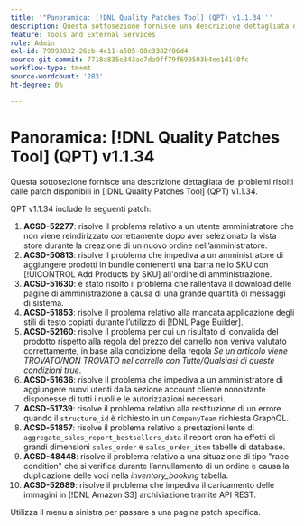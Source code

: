 ```yaml
---
title: '"Panoramica: [!DNL Quality Patches Tool] (QPT) v1.1.34'''
description: Questa sottosezione fornisce una descrizione dettagliata dei problemi risolti dalle patch disponibili in [!DNL Quality Patches Tool] (QPT) v1.1.34.
feature: Tools and External Services
role: Admin
exl-id: 79998832-26cb-4c11-a505-08c3382f86d4
source-git-commit: 7718a835e343ae7da9ff79f690503b4ee1d140fc
workflow-type: tm+mt
source-wordcount: '283'
ht-degree: 0%

---
```


# Panoramica: [!DNL Quality Patches Tool] (QPT) v1.1.34

Questa sottosezione fornisce una descrizione dettagliata dei problemi risolti dalle patch disponibili in [!DNL Quality Patches Tool] (QPT) v1.1.34.

QPT v1.1.34 include le seguenti patch:

1. **ACSD-52277**: risolve il problema relativo a un utente amministratore che non viene reindirizzato correttamente dopo aver selezionato la vista store durante la creazione di un nuovo ordine nell’amministratore.
1. **ACSD-50813**: risolve il problema che impediva a un amministratore di aggiungere prodotti in bundle contenenti una barra nello SKU con [!UICONTROL Add Products by SKU] all&#39;ordine di amministrazione.
1. **ACSD-51630**: è stato risolto il problema che rallentava il download delle pagine di amministrazione a causa di una grande quantità di messaggi di sistema.
1. **ACSD-51853**: risolve il problema relativo alla mancata applicazione degli stili di testo copiati durante l’utilizzo di [!DNL Page Builder].
1. **ACSD-52160**: risolve il problema per cui un risultato di convalida del prodotto rispetto alla regola del prezzo del carrello non veniva valutato correttamente, in base alla condizione della regola *Se un articolo viene TROVATO/NON TROVATO nel carrello con Tutte/Qualsiasi di queste condizioni true*.
1. **ACSD-51636**: risolve il problema che impediva a un amministratore di aggiungere nuovi utenti dalla sezione account cliente nonostante disponesse di tutti i ruoli e le autorizzazioni necessari.
1. **ACSD-51739**: risolve il problema relativo alla restituzione di un errore quando il `structure_id` è richiesto in un `CompanyTeam` richiesta GraphQL.
1. **ACSD-51857**: risolve il problema relativo a prestazioni lente di `aggregate_sales_report_bestsellers_data` il report cron ha effetti di grandi dimensioni `sales_order` e `sales_order_item` tabelle di database.
1. **ACSD-48448**: risolve il problema relativo a una situazione di tipo &quot;race condition&quot; che si verifica durante l’annullamento di un ordine e causa la duplicazione delle voci nella *inventory_booking* tabella.
1. **ACSD-52689**: risolve il problema che impediva il caricamento delle immagini in [!DNL Amazon S3] archiviazione tramite API REST.

Utilizza il menu a sinistra per passare a una pagina patch specifica.
